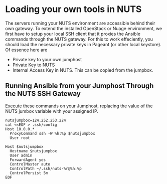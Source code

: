 
# Loading your own tools in NUTS 

The servers running your NUTS environment are accessible behind their own gateway. To extend the installed OpenStack or Nuage environment, we first have to setup your local SSH client that it proxies the Ansible commands through the NUTS gateway.
For this to work effeciently, you should load the necessary private keys in Pageant (or other local keystore). Of essence here are
- Private key to your own jumphost
- Private Key to NUTS
- Internal Access Key in NUTS. This can be copied from the jumpbox.

## Running Ansible from your Jumphost Through the NUTS SSH Gateway 

Execute these commands on your Jumphost, replacing the value of the NUTS jumbox variable with your assigned IP.

```
nutsjumpbox=124.252.253.224
cat <<EOF > .ssh/config
Host 10.0.0.*
  ProxyCommand ssh -W %h:%p $nutsjumpbox
  User root
  
Host $nutsjumpbox
  Hostname $nutsjumpbox
  User admin
  ForwardAgent yes
  ControlMaster auto
  ControlPath ~/.ssh/nuts-%r@%h:%p
  ControlPersist 5m
EOF
```



